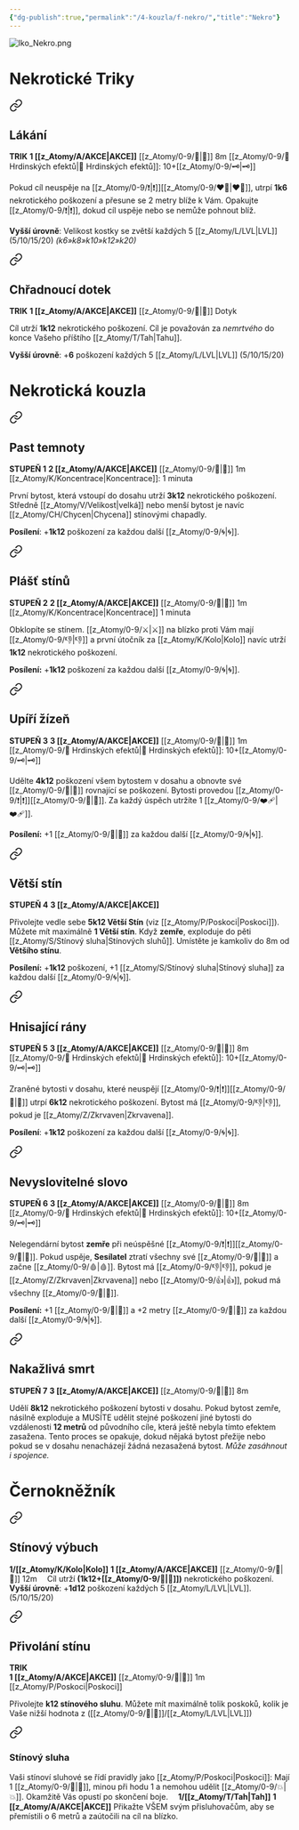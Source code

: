 ```yaml
---
{"dg-publish":true,"permalink":"/4-kouzla/f-nekro/","title":"Nekro"}
---
```


![Iko_Nekro.png](/img/user/z_img/Iko_Nekro.png)
# Nekrotické Triky

<div class="transclusion internal-embed is-loaded"><a class="markdown-embed-link" href="/z-atomy/l/lakani/" aria-label="Open link"><svg xmlns="http://www.w3.org/2000/svg" width="24" height="24" viewBox="0 0 24 24" fill="none" stroke="currentColor" stroke-width="2" stroke-linecap="round" stroke-linejoin="round" class="svg-icon lucide-link"><path d="M10 13a5 5 0 0 0 7.54.54l3-3a5 5 0 0 0-7.07-7.07l-1.72 1.71"></path><path d="M14 11a5 5 0 0 0-7.54-.54l-3 3a5 5 0 0 0 7.07 7.07l1.71-1.71"></path></svg></a><div class="markdown-embed">




## Lákání
**TRIK**
**1 [[z_Atomy/A/AKCE\|AKCE]]**
[[z_Atomy/0-9/🫱\|🫱]] 8m
[[z_Atomy/0-9/📶 Hrdinských efektů\|📶 Hrdinských efektů]]: 10+[[z_Atomy/0-9/🗝\|🗝]]

Pokud cíl neuspěje na [[z_Atomy/0-9/❗\|❗]][[z_Atomy/0-9/❤️‍🔥\|❤️‍🔥]], utrpí **1k6** nekrotického poškození a přesune se 2 metry blíže k Vám. Opakujte [[z_Atomy/0-9/❗\|❗]], dokud cíl uspěje nebo se nemůže pohnout blíž.

**Vyšší úrovně**: Velikost kostky se zvětší každých 5 [[z_Atomy/L/LVL\|LVL]] (5/10/15/20) *(k6»k8»k10»k12»k20)*

</div></div>


<div class="transclusion internal-embed is-loaded"><a class="markdown-embed-link" href="/z-atomy/ch/chradnouci-dotek/" aria-label="Open link"><svg xmlns="http://www.w3.org/2000/svg" width="24" height="24" viewBox="0 0 24 24" fill="none" stroke="currentColor" stroke-width="2" stroke-linecap="round" stroke-linejoin="round" class="svg-icon lucide-link"><path d="M10 13a5 5 0 0 0 7.54.54l3-3a5 5 0 0 0-7.07-7.07l-1.72 1.71"></path><path d="M14 11a5 5 0 0 0-7.54-.54l-3 3a5 5 0 0 0 7.07 7.07l1.71-1.71"></path></svg></a><div class="markdown-embed">




## Chřadnoucí dotek
**TRIK**
**1 [[z_Atomy/A/AKCE\|AKCE]]**
[[z_Atomy/0-9/🫱\|🫱]] Dotyk

Cíl utrží **1k12** nekrotického poškození. 
Cíl je považován za *nemrtvého* do konce Vašeho příštího [[z_Atomy/T/Tah\|Tahu]].

**Vyšší úrovně**: +**6** poškození každých 5 [[z_Atomy/L/LVL\|LVL]] (5/10/15/20)

</div></div>

# Nekrotická kouzla

<div class="transclusion internal-embed is-loaded"><a class="markdown-embed-link" href="/z-atomy/p/past-temnoty/" aria-label="Open link"><svg xmlns="http://www.w3.org/2000/svg" width="24" height="24" viewBox="0 0 24 24" fill="none" stroke="currentColor" stroke-width="2" stroke-linecap="round" stroke-linejoin="round" class="svg-icon lucide-link"><path d="M10 13a5 5 0 0 0 7.54.54l3-3a5 5 0 0 0-7.07-7.07l-1.72 1.71"></path><path d="M14 11a5 5 0 0 0-7.54-.54l-3 3a5 5 0 0 0 7.07 7.07l1.71-1.71"></path></svg></a><div class="markdown-embed">




## Past temnoty
**STUPEŇ 1**
**2 [[z_Atomy/A/AKCE\|AKCE]]**
[[z_Atomy/0-9/🫱\|🫱]] 1m
[[z_Atomy/K/Koncentrace\|Koncentrace]]: 1 minuta

První bytost, která vstoupí do dosahu utrží **3k12** nekrotického poškození. Středně [[z_Atomy/V/Velikost\|velká]] nebo menší bytost je navíc [[z_Atomy/CH/Chycen\|Chycena]] stínovými chapadly.

**Posílení**: +**1k12** poškození za každou další [[z_Atomy/0-9/🌀\|🌀]].

</div></div>


<div class="transclusion internal-embed is-loaded"><a class="markdown-embed-link" href="/z-atomy/p/plast-stinu/" aria-label="Open link"><svg xmlns="http://www.w3.org/2000/svg" width="24" height="24" viewBox="0 0 24 24" fill="none" stroke="currentColor" stroke-width="2" stroke-linecap="round" stroke-linejoin="round" class="svg-icon lucide-link"><path d="M10 13a5 5 0 0 0 7.54.54l3-3a5 5 0 0 0-7.07-7.07l-1.72 1.71"></path><path d="M14 11a5 5 0 0 0-7.54-.54l-3 3a5 5 0 0 0 7.07 7.07l1.71-1.71"></path></svg></a><div class="markdown-embed">




## Plášť stínů
**STUPEŇ 2**
**2 [[z_Atomy/A/AKCE\|AKCE]]**
[[z_Atomy/0-9/🫱\|🫱]] 1m
[[z_Atomy/K/Koncentrace\|Koncentrace]] 1 minuta

Obklopíte se stínem. [[z_Atomy/0-9/⚔️\|⚔️]] na blízko proti Vám mají [[z_Atomy/0-9/👎\|👎]] a první útočník za [[z_Atomy/K/Kolo\|Kolo]] navíc utrží **1k12** nekrotického poškození.

**Posílení:** +**1k12** poškození za každou další [[z_Atomy/0-9/🌀\|🌀]].

</div></div>


<div class="transclusion internal-embed is-loaded"><a class="markdown-embed-link" href="/z-atomy/u/upiri-zizen/" aria-label="Open link"><svg xmlns="http://www.w3.org/2000/svg" width="24" height="24" viewBox="0 0 24 24" fill="none" stroke="currentColor" stroke-width="2" stroke-linecap="round" stroke-linejoin="round" class="svg-icon lucide-link"><path d="M10 13a5 5 0 0 0 7.54.54l3-3a5 5 0 0 0-7.07-7.07l-1.72 1.71"></path><path d="M14 11a5 5 0 0 0-7.54-.54l-3 3a5 5 0 0 0 7.07 7.07l1.71-1.71"></path></svg></a><div class="markdown-embed">




## Upíří žízeň
**STUPEŇ 3**
**3 [[z_Atomy/A/AKCE\|AKCE]]**
[[z_Atomy/0-9/🫱\|🫱]] 1m
[[z_Atomy/0-9/📶 Hrdinských efektů\|📶 Hrdinských efektů]]: 10+[[z_Atomy/0-9/🗝\|🗝]]

Udělte **4k12** poškození všem bytostem v dosahu a obnovte své [[z_Atomy/0-9/💖\|💖]] rovnající se poškození. 
Bytosti provedou [[z_Atomy/0-9/❗\|❗]][[z_Atomy/0-9/💪\|💪]]. Za každý úspěch utržíte 1 [[z_Atomy/0-9/❤️‍🩹\|❤️‍🩹]].

**Posílení:** +1 [[z_Atomy/0-9/📶\|📶]] za každou další [[z_Atomy/0-9/🌀\|🌀]].

</div></div>


<div class="transclusion internal-embed is-loaded"><a class="markdown-embed-link" href="/z-atomy/v/vetsi-stin/" aria-label="Open link"><svg xmlns="http://www.w3.org/2000/svg" width="24" height="24" viewBox="0 0 24 24" fill="none" stroke="currentColor" stroke-width="2" stroke-linecap="round" stroke-linejoin="round" class="svg-icon lucide-link"><path d="M10 13a5 5 0 0 0 7.54.54l3-3a5 5 0 0 0-7.07-7.07l-1.72 1.71"></path><path d="M14 11a5 5 0 0 0-7.54-.54l-3 3a5 5 0 0 0 7.07 7.07l1.71-1.71"></path></svg></a><div class="markdown-embed">




## Větší stín
**STUPEŇ 4**
**3 [[z_Atomy/A/AKCE\|AKCE]]**

Přivolejte vedle sebe **5k12 Větší Stín** (viz [[z_Atomy/P/Poskoci\|Poskoci]]). Můžete mít maximálně **1 Větší stín**. 
Když **zemře**, exploduje do pěti [[z_Atomy/S/Stínový sluha\|Stínových sluhů]]. Umístěte je kamkoliv do 8m od **Většího stínu**.

**Posílení:** +**1k12** poškození, +1 [[z_Atomy/S/Stínový sluha\|Stínový sluha]] za každou další [[z_Atomy/0-9/🌀\|🌀]].

</div></div>


<div class="transclusion internal-embed is-loaded"><a class="markdown-embed-link" href="/z-atomy/h/hnisajici-rany/" aria-label="Open link"><svg xmlns="http://www.w3.org/2000/svg" width="24" height="24" viewBox="0 0 24 24" fill="none" stroke="currentColor" stroke-width="2" stroke-linecap="round" stroke-linejoin="round" class="svg-icon lucide-link"><path d="M10 13a5 5 0 0 0 7.54.54l3-3a5 5 0 0 0-7.07-7.07l-1.72 1.71"></path><path d="M14 11a5 5 0 0 0-7.54-.54l-3 3a5 5 0 0 0 7.07 7.07l1.71-1.71"></path></svg></a><div class="markdown-embed">




## Hnisající rány
**STUPEŇ 5**
**3 [[z_Atomy/A/AKCE\|AKCE]]**
[[z_Atomy/0-9/🫱\|🫱]] 8m
[[z_Atomy/0-9/📶 Hrdinských efektů\|📶 Hrdinských efektů]]: 10+[[z_Atomy/0-9/🗝\|🗝]]

Zraněné bytosti v dosahu, které neuspějí [[z_Atomy/0-9/❗\|❗]][[z_Atomy/0-9/💪\|💪]] utrpí **6k12** nekrotického poškození.
Bytost má [[z_Atomy/0-9/👎\|👎]], pokud je [[z_Atomy/Z/Zkrvaven\|Zkrvavena]].

**Posílení**: +**1k12** poškození za každou další [[z_Atomy/0-9/🌀\|🌀]].

</div></div>


<div class="transclusion internal-embed is-loaded"><a class="markdown-embed-link" href="/z-atomy/n/nevyslovitelne-slovo/" aria-label="Open link"><svg xmlns="http://www.w3.org/2000/svg" width="24" height="24" viewBox="0 0 24 24" fill="none" stroke="currentColor" stroke-width="2" stroke-linecap="round" stroke-linejoin="round" class="svg-icon lucide-link"><path d="M10 13a5 5 0 0 0 7.54.54l3-3a5 5 0 0 0-7.07-7.07l-1.72 1.71"></path><path d="M14 11a5 5 0 0 0-7.54-.54l-3 3a5 5 0 0 0 7.07 7.07l1.71-1.71"></path></svg></a><div class="markdown-embed">




## Nevyslovitelné slovo  
**STUPEŇ 6**
**3 [[z_Atomy/A/AKCE\|AKCE]]**
[[z_Atomy/0-9/🏹\|🏹]] 8m
[[z_Atomy/0-9/📶 Hrdinských efektů\|📶 Hrdinských efektů]]: 10+[[z_Atomy/0-9/🗝\|🗝]]

Nelegendární bytost **zemře** při neúspěšné [[z_Atomy/0-9/❗\|❗]][[z_Atomy/0-9/📖\|📖]].
Pokud uspěje, **Sesílatel** ztratí všechny své [[z_Atomy/0-9/💖\|💖]] a začne [[z_Atomy/0-9/🩸\|🩸]].
Bytost má [[z_Atomy/0-9/👎\|👎]], pokud je [[z_Atomy/Z/Zkrvaven\|Zkrvavena]] nebo [[z_Atomy/0-9/👍\|👍]], pokud má všechny [[z_Atomy/0-9/💖\|💖]].

**Posílení:** +1 [[z_Atomy/0-9/📶\|📶]] a +2 metry [[z_Atomy/0-9/🏹\|🏹]] za každou další [[z_Atomy/0-9/🌀\|🌀]].

</div></div>


<div class="transclusion internal-embed is-loaded"><a class="markdown-embed-link" href="/z-atomy/n/nakazliva-smrt/" aria-label="Open link"><svg xmlns="http://www.w3.org/2000/svg" width="24" height="24" viewBox="0 0 24 24" fill="none" stroke="currentColor" stroke-width="2" stroke-linecap="round" stroke-linejoin="round" class="svg-icon lucide-link"><path d="M10 13a5 5 0 0 0 7.54.54l3-3a5 5 0 0 0-7.07-7.07l-1.72 1.71"></path><path d="M14 11a5 5 0 0 0-7.54-.54l-3 3a5 5 0 0 0 7.07 7.07l1.71-1.71"></path></svg></a><div class="markdown-embed">




## Nakažlivá smrt
**STUPEŇ 7**
**3 [[z_Atomy/A/AKCE\|AKCE]]**
[[z_Atomy/0-9/🫱\|🫱]] 8m

Udělí **8k12** nekrotického poškození bytosti v dosahu. 
Pokud bytost zemře, násilně exploduje a MUSÍTE udělit stejné poškození jiné bytosti do vzdálenosti **12 metrů** od původního cíle, která ještě nebyla tímto efektem zasažena. 
Tento proces se opakuje, dokud nějaká bytost přežije nebo pokud se v dosahu nenacházejí žádná nezasažená bytost. *Může zasáhnout i spojence.*

</div></div>


# Černokněžník

<div class="transclusion internal-embed is-loaded"><a class="markdown-embed-link" href="/z-atomy/s/stinovy-vybuch/" aria-label="Open link"><svg xmlns="http://www.w3.org/2000/svg" width="24" height="24" viewBox="0 0 24 24" fill="none" stroke="currentColor" stroke-width="2" stroke-linecap="round" stroke-linejoin="round" class="svg-icon lucide-link"><path d="M10 13a5 5 0 0 0 7.54.54l3-3a5 5 0 0 0-7.07-7.07l-1.72 1.71"></path><path d="M14 11a5 5 0 0 0-7.54-.54l-3 3a5 5 0 0 0 7.07 7.07l1.71-1.71"></path></svg></a><div class="markdown-embed">




## Stínový výbuch  
**1/[[z_Atomy/K/Kolo\|Kolo]]**
**1 [[z_Atomy/A/AKCE\|AKCE]]**
[[z_Atomy/0-9/🏹\|🏹]] 12m
⠀
Cíl utrží **(1k12+[[z_Atomy/0-9/📖\|📖]])** nekrotického poškození.
⠀
**Vyšší úrovně**: +**1d12** poškození každých 5 [[z_Atomy/L/LVL\|LVL]]. (5/10/15/20)

</div></div>


<div class="transclusion internal-embed is-loaded"><a class="markdown-embed-link" href="/z-atomy/p/privolani-stinu/" aria-label="Open link"><svg xmlns="http://www.w3.org/2000/svg" width="24" height="24" viewBox="0 0 24 24" fill="none" stroke="currentColor" stroke-width="2" stroke-linecap="round" stroke-linejoin="round" class="svg-icon lucide-link"><path d="M10 13a5 5 0 0 0 7.54.54l3-3a5 5 0 0 0-7.07-7.07l-1.72 1.71"></path><path d="M14 11a5 5 0 0 0-7.54-.54l-3 3a5 5 0 0 0 7.07 7.07l1.71-1.71"></path></svg></a><div class="markdown-embed">




## Přivolání stínu  
**TRIK**  
**1 [[z_Atomy/A/AKCE\|AKCE]]**
[[z_Atomy/0-9/🫱\|🫱]] 1m
[[z_Atomy/P/Poskoci\|Poskoci]]

Přivolejte **k12 stínového sluhu**.
Můžete mít maximálně tolik poskoků, kolik je Vaše nižší hodnota z ([[z_Atomy/0-9/📖\|📖]]/[[z_Atomy/L/LVL\|LVL]])


<div class="transclusion internal-embed is-loaded"><a class="markdown-embed-link" href="/z-atomy/s/stinovy-sluha/" aria-label="Open link"><svg xmlns="http://www.w3.org/2000/svg" width="24" height="24" viewBox="0 0 24 24" fill="none" stroke="currentColor" stroke-width="2" stroke-linecap="round" stroke-linejoin="round" class="svg-icon lucide-link"><path d="M10 13a5 5 0 0 0 7.54.54l3-3a5 5 0 0 0-7.07-7.07l-1.72 1.71"></path><path d="M14 11a5 5 0 0 0-7.54-.54l-3 3a5 5 0 0 0 7.07 7.07l1.71-1.71"></path></svg></a><div class="markdown-embed">




### Stínový sluha
Vaši stínoví sluhové se řídí pravidly jako [[z_Atomy/P/Poskoci\|Poskoci]]: 
Mají 1 [[z_Atomy/0-9/💖\|💖]], minou při hodu 1 a nemohou udělit [[z_Atomy/0-9/💥\|💥]]. Okamžitě Vás opustí po skončení boje.
⠀
**1/[[z_Atomy/T/Tah\|Tah]]** 
**1 [[z_Atomy/A/AKCE\|AKCE]]**
Přikažte VŠEM svým přisluhovačům, aby se přemístili o 6 metrů a zaútočili na cíl na blízko.

</div></div>


</div></div>

